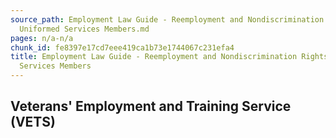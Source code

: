 ```yaml
---
source_path: Employment Law Guide - Reemployment and Nondiscrimination Rights for
  Uniformed Services Members.md
pages: n/a-n/a
chunk_id: fe8397e17cd7eee419ca1b73e1744067c231efa4
title: Employment Law Guide - Reemployment and Nondiscrimination Rights for Uniformed
  Services Members
---
```

## Veterans' Employment and Training Service (VETS)
